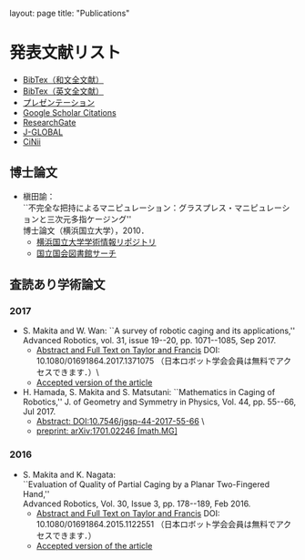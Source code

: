 layout: page
title: "Publications"

# 発表文献リスト
* [BibTex（和文全文献）]()
* [BibTex（英文全文献）]()
* [プレゼンテーション](https://www.slideshare.net/SatoshiMakita)
* [Google Scholar Citations](https://scholar.google.com/citations?user=gDCcj0IAAAAJ&hl=en)
* [ResearchGate](https://www.researchgate.net/profile/Satoshi_Makita)
* [J-GLOBAL](https://jglobal.jst.go.jp/detail?JGLOBAL_ID=200901046113854551)
* [CiNii](https://ci.nii.ac.jp/nrid/9000001492983)

## 博士論文
* 槇田諭： \
``不完全な把持によるマニピュレーション：グラスプレス・マニピュレーションと三次元多指ケージング''\
博士論文（横浜国立大学），2010．
  * [横浜国立大学学術情報リポジトリ](http://hdl.handle.net/10131/7266)
  * [国立国会図書館サーチ](https://iss.ndl.go.jp/books/R100000002-I000011035521-00)

## 査読あり学術論文
### 2017
* S. Makita and W. Wan:  ``A survey of robotic caging and its applications,'' 
Advanced Robotics, vol. 31, issue 19--20, pp. 1071--1085, Sep 2017. 
  * [Abstract and Full Text on Taylor and Francis](https://doi.org/10.1080/01691864.2017.1371075) DOI: 10.1080/01691864.2017.1371075 （日本ロボット学会会員は無料でアクセスできます．）\
  * [Accepted version of the article]() 
* H. Hamada, S. Makita and S. Matsutani: 
``Mathematics in Caging of Robotics,'' 
J. of Geometry and Symmetry in Physics, Vol. 44, pp. 55--66, Jul 2017.
  * [Abstract: DOI:10.7546/jgsp-44-2017-55-66](https://www.emis.de/journals/JGSP/jgsp_files/vol44/Hamada_Abs.pdf) \
  * [preprint: arXiv:1701.02246 [math.MG]](https://arxiv.org/abs/1701.02246)
  
### 2016
* S. Makita and K. Nagata: \
``Evaluation of Quality of Partial Caging by a Planar Two-Fingered Hand,'' \
Advanced Robotics, Vol. 30, Issue 3, pp. 178--189, Feb 2016.
  * [Abstract and Full Text on Taylor and Francis](https://doi.org/10.1080/01691864.2015.1122551) DOI: 10.1080/01691864.2015.1122551 （日本ロボット学会会員は無料でアクセスできます．）
  * [Accepted version of the article]()

